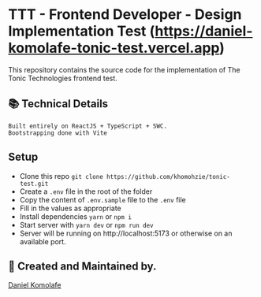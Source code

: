 # ​​TTT - Frontend Developer - Design Implementation Test (https://daniel-komolafe-tonic-test.vercel.app)

This repository contains the source code for the implementation of The Tonic Technologies frontend test.

## 📚 Technical Details

```
Built entirely on ReactJS + TypeScript + SWC.
Bootstrapping done with Vite
```

## Setup

- Clone this repo `git clone https://github.com/khomohzie/tonic-test.git`
- Create a `.env` file in the root of the folder
- Copy the content of `.env.sample` file to the `.env` file
- Fill in the values as appropriate
- Install dependencies `yarn` or `npm i`
- Start server with `yarn dev` or `npm run dev`
- Server will be running on http://localhost:5173 or otherwise on an available port.

## 🙋 Created and Maintained by.

[Daniel Komolafe](https://github.com/khomohzie)
